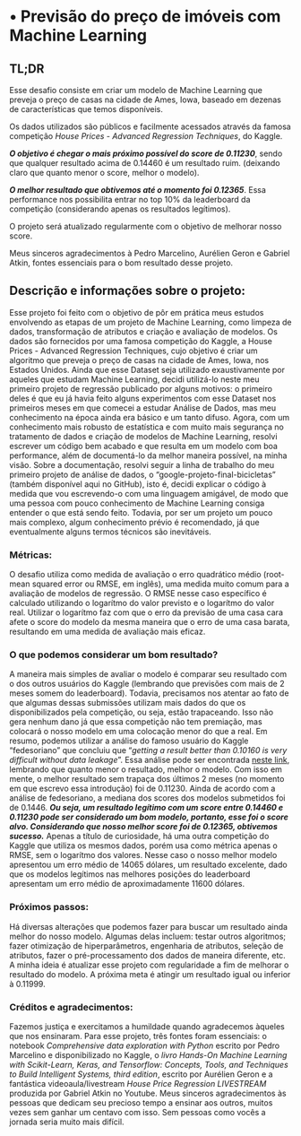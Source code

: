 # •	Previsão do preço de imóveis com Machine Learning

## TL;DR
Esse desafio consiste em criar um modelo de Machine Learning que preveja o preço de casas na cidade de Ames, Iowa, baseado em dezenas de características que temos disponíveis.

 Os dados utilizados são públicos e facilmente acessados através da famosa competição _House Prices - Advanced Regression Techniques_, do Kaggle.
 
***O objetivo é chegar o mais próximo possível do score de 0.11230***, sendo que qualquer resultado acima de 0.14460 é um resultado ruim. (deixando claro que quanto menor o score, melhor o modelo).

***O melhor resultado que obtivemos até o momento foi 0.12365***. Essa performance nos possibilita entrar no top 10% da leaderboard da competição (considerando apenas os resultados legítimos).

O projeto será atualizado regularmente com o objetivo de melhorar nosso score.

Meus sinceros agradecimentos à Pedro Marcelino, Aurélien Geron e Gabriel Atkin, fontes essenciais para o bom resultado desse projeto.


## Descrição e informações sobre o projeto:

Esse projeto foi feito com o objetivo de pôr em prática meus estudos envolvendo as etapas de um projeto de Machine Learning, como limpeza de dados, transformação de atributos e criação e avaliação de modelos. Os dados são fornecidos por uma famosa competição do Kaggle, a House Prices - Advanced Regression Techniques, cujo objetivo é criar um algoritmo que preveja o preço de casas na cidade de Ames, Iowa, nos Estados Unidos. 
Ainda que esse Dataset seja utilizado exaustivamente por aqueles que estudam Machine Learning, decidi utilizá-lo neste meu primeiro projeto de regressão publicado por alguns motivos: o primeiro deles é que eu já havia feito alguns experimentos com esse Dataset nos primeiros meses em que comecei a estudar Análise de Dados, mas meu conhecimento na época ainda era básico e um tanto difuso. Agora, com um conhecimento mais robusto de estatística e com muito mais segurança no tratamento de dados e criação de modelos de Machine Learning, resolvi escrever um código bem acabado e que resulta em um modelo com boa performance, além de documentá-lo da melhor maneira possível, na minha visão. Sobre a documentação, resolvi seguir a linha de trabalho do meu primeiro projeto de análise de dados, o “google-projeto-final-bicicletas” (também disponível aqui no GitHub), isto é, decidi explicar o código à medida que vou escrevendo-o com uma linguagem amigável, de modo que uma pessoa com pouco conhecimento de Machine Learning consiga entender o que está sendo feito. Todavia, por ser um projeto um pouco mais complexo, algum conhecimento prévio é recomendado, já que eventualmente alguns termos técnicos são inevitáveis.


### Métricas:
O desafio utiliza como medida de avaliação o erro quadrático médio (root-mean squared error ou RMSE, em inglês), uma medida muito comum para a avaliação de modelos de regressão. O RMSE nesse caso específico é calculado utilizando o logarítmo do valor previsto e o logarítmo do valor real. Utilizar o logarítmo faz com que o erro da previsão de uma casa cara afete o score do modelo da mesma maneira que o erro de uma casa barata, resultando em uma medida de avaliação mais eficaz.


### O que podemos considerar um bom resultado?
A maneira mais simples de avaliar o modelo é comparar seu resultado com o dos outros usuários do Kaggle (lembrando que previsões com mais de 2 meses somem do leaderboard). Todavia, precisamos nos atentar ao fato de que algumas dessas submissões utilizam mais dados do que os disponibilizados pela competição, ou seja, estão trapaceando. Isso não gera nenhum dano já que essa competição não tem premiação, mas colocará o nosso modelo em uma colocação menor do que a real. Em resumo, podemos utilizar a análise do famoso usuário do Kaggle “fedesoriano” que concluiu que “_getting a result better than 0.10160 is very difficult without data leakage_”. Essa análise pode ser encontrada [neste link](https://www.kaggle.com/code/fedesoriano/house-prices-what-s-a-good-score), lembrando que quanto menor o resultado, melhor o modelo. Com isso em mente, o melhor resultado sem trapaça dos últimos 2 meses (no momento em que escrevo essa introdução) foi de 0.11230. Ainda de acordo com a análise de fedesoriano, a mediana dos scores dos modelos submetidos foi de 0.1446. ***Ou seja, um resultado legítimo com um score entre 0.14460 e 0.11230 pode ser considerado um bom modelo, portanto, esse foi o score alvo. Considerando que nosso melhor score foi de 0.12365, obtivemos sucesso.*** Apenas a título de curiosidade, há uma outra competição do Kaggle que utiliza os mesmos dados, porém usa como métrica apenas o RMSE, sem o logarítmo dos valores. Nesse caso o nosso melhor modelo apresentou um erro médio de 14065 dólares, um resultado excelente, dado que os modelos legítimos nas melhores posições do leaderboard apresentam um erro médio de aproximadamente 11600 dólares. 


### Próximos passos:
Há diversas alterações que podemos fazer para buscar um resultado ainda melhor do nosso modelo. Algumas delas incluem: testar outros algoritmos; fazer otimização de hiperparâmetros, engenharia de atributos, seleção de atributos, fazer o pré-processamento dos dados de maneira diferente, etc. A minha ideia é atualizar esse projeto com regularidade a fim de melhorar o resultado do modelo. A próxima meta é atingir um resultado igual ou inferior à 0.11999.


### Créditos e agradecimentos:
Fazemos justiça e exercitamos a humildade quando agradecemos àqueles que nos ensinaram. Para esse projeto, três fontes foram essenciais: o notebook _Comprehensive data exploration with Python_ escrito por Pedro Marcelino e disponibilizado no Kaggle, o _livro Hands-On Machine Learning with Scikit-Learn, Keras, and Tensorflow: Concepts, Tools, and Techniques to Build Intelligent Systems, third edition_, escrito por Aurélien Geron e a fantástica videoaula/livestream _House Price Regression LIVESTREAM_ produzida por Gabriel Atkin no Youtube. Meus sinceros agradecimentos às pessoas que dedicam seu precioso tempo a ensinar aos outros, muitos vezes sem ganhar um centavo com isso. Sem pessoas como vocês a jornada seria muito mais difícil.


